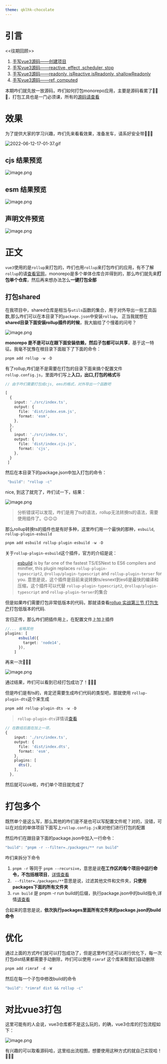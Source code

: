 ```yaml
---
theme: qklhk-chocolate
---
```

# 引言

<<往期回顾>>

1.  [手写vue3源码——创建项目](https://juejin.cn/post/7104559841967865863 "https://juejin.cn/post/7104559841967865863")
1.  [手写vue3源码——reactive, effect ,scheduler, stop](https://juejin.cn/post/7106335959930634254 "https://juejin.cn/post/7106335959930634254")
1.  [手写vue3源码——readonly, isReactive,isReadonly, shallowReadonly](https://juejin.cn/post/7106689205069152263 "https://juejin.cn/post/7106689205069152263")
4. [手写vue3源码——ref, computed](https://juejin.cn/post/7107231786895147015)

本期咋们就先放一放源码，咋们如何打包monorepo应用，主要是源码看累了🤣🤣🤣，打包工具也是一门必须课，所有的[源码请查看](https://github.com/cll123456/common-study/tree/master/vue3-analysis/8-finish-build)

# 效果
为了提供大家的学习兴趣，咋们先来看看效果，准备发车，请系好安全带🚗🚗🚗

![2022-06-12-17-01-37.gif](https://p9-juejin.byteimg.com/tos-cn-i-k3u1fbpfcp/76597410da724935aeb581ffb1bfc1bd~tplv-k3u1fbpfcp-watermark.image?)

## cjs 结果预览

![image.png](https://p9-juejin.byteimg.com/tos-cn-i-k3u1fbpfcp/ecd7ac2b7b42476cb4c9a392ec3ed086~tplv-k3u1fbpfcp-watermark.image?)

## esm 结果预览

![image.png](https://p1-juejin.byteimg.com/tos-cn-i-k3u1fbpfcp/bd8a87f117fa4708a5142e43a26b8421~tplv-k3u1fbpfcp-watermark.image?)

## 声明文件预览

![image.png](https://p6-juejin.byteimg.com/tos-cn-i-k3u1fbpfcp/2c008742b3ed4b3fb9278561f92dbc34~tplv-k3u1fbpfcp-watermark.image?)

# 正文

`vue3`使用的是`rollup`来打包的，咋们也用`rollup`来打包咋们的应用，有不了解`rollup`的请[查看官网](https://rollupjs.org/guide/en/)，monorepo是多个单体仓库合并得到的，那么咋们就先来**打包单个仓库**，然后再来想办法怎么**一键打包全部**


## 打包shared
在我项目中，shared仓库是相当与`utils`函数的集合，用于对外导出一些工具函数,那么咋们可以在本目录下的`package.json`中安装`rollup`。
正当我就想在**shared目录下面安装rollup插件的时候**，我大脑给了个慢着的问号？



![image.png](https://p9-juejin.byteimg.com/tos-cn-i-k3u1fbpfcp/f9e478d871d04c34b3a0a687cbce48a2~tplv-k3u1fbpfcp-watermark.image?)

**monorepo 是不是可以在跟下面安装依赖，然后子包都可以共享**，基于这一特征。我毫不犹豫在根目录下面敲下了下面的命令：


```ts
pnpm add rollup -w -D
```

有了rollup,咋们是不是需要在打包的目录下面来搞个配置文件`rollup.config.js`，里面咋们写上**入口，出口,打包的格式**等


```ts
// 由于咋们需要打包成cjs, ems的格式，对外导出一个函数吧

[
  {
    input: './src/index.ts',
    output: {
      file: 'dist/index.esm.js',
      format: 'esm',
    },
  },
  {
    input: './src/index.ts',
    output: {
      file: 'dist/index.cjs.js',
      format: 'cjs',
    },
  }
 ]
```

然后在本目录下的package.json中加入打包的命令：


```ts
 "build": "rollup -c"
```
nice, 到这了就完了，咋们试一下，结果：

![image.png](https://p3-juejin.byteimg.com/tos-cn-i-k3u1fbpfcp/a30283e2939a45bdb441e65678490009~tplv-k3u1fbpfcp-watermark.image?)

> 分析错误可以发现，咋们是用了ts的语法，rollup无法转换ts的语法，需要使用插件了。😉😉😉

那么rollup转换ts的插件也是有好多种，这里咋们用一个最快的那种，`esbuild`, `rollup-plugin-esbuild`

```ts
pnpm add esbuild rollup-plugin-esbuild -w -D
```
关于`rollup-plugin-esbuild`这个插件，官方的介绍是说：
> [esbuild](https://github.com/evanw/esbuild) is by far one of the fastest TS/ESNext to ES6 compilers and minifier, this plugin replaces `rollup-plugin-typescript2`, `@rollup/plugin-typescript` and `rollup-plugin-terser` for you. 意思是说，这个插件是目前来说转换ts/esnext到es6是最快的编译和压缩，这个插件可以代替 `rollup-plugin-typescript2`, `@rollup/plugin-typescript` and `rollup-plugin-terser`的集合

但是如果咋们需要打包非常低版本的代码，那就请查看[rollup 实战第三节 打包生产](https://juejin.cn/post/6988747504791584799)打包低版本的代码.

言归正传，那么咋们把插件用上，在配置文件上加上插件


```ts
//... 省略其他
plugins: [
      esbuild({
        target: 'node14',
      }),
    ]
```

再来一次🤩🤩🤩

![image.png](https://p1-juejin.byteimg.com/tos-cn-i-k3u1fbpfcp/398e557194134320b182065cea132110~tplv-k3u1fbpfcp-watermark.image?)

通过结果，咋们可以看到已经打包成功了！🎉🎉🎉

但是咋们是有ts的，肯定还需要生成咋们代码的类型吧，那就使用 `rollup-plugin-dts`这个来生成

```js
pnpm add rollup-plugin-dts -w -D
```

> `rollup-plugin-dts`详情请[查看](https://www.npmjs.com/package/rollup-plugin-dts)


```ts
// 在数组后面在加上一项，
{
    input: './src/index.ts',
    output: {
      file: 'dist/index.dts',
      format: 'esm',
    },
    plugins: [
      dts(),
    ],
  },
```

然后就可以ok啦，咋们单个项目就完成了

# 打包多个
既然单个是这么写，那么其他的咋们是不是也可以写配置文件呢？对的，没错，可以在对应的单体项目下面写上`rollup.config.js`来对他们进行打包的配置

然后咋们在跟目录下面的package.json中加入一行命令：

```ts
"build": "pnpm -r --filter=./packages/** run build"
```
咋们来拆分下命令
1. `pnpm -r` 等同于 `pnpm --recursive`，意思是说**在工作区的每个项目中运行命令，不包括根项目**，[详情查看](https://pnpm.io/zh/cli/recursive)
2. ` --filter=./packages/**`意思是说，过滤其他文件和文件夹，**只使用packages下面的所有文件夹**
3. `run build` 是 pnpm -r run build的后缀，执行package.json中的build指令,详情[请查看](https://pnpm.io/zh/filtering)

合起来的意思是说，**依次执行packages里面所有文件夹的package.json的build命令**


# 优化
通过上面的方式咋们就可以打包成功了，但是这里咋们还可以进行优化下，每一次打包dist结果都需要手动删除，咋们可以使用 `rimraf` 这个库来帮我们自动删除


```ts
pnpm add rimraf -d -W
```

然后在每一个子包中修改build的命令


```ts
"build": "rimraf dist && rollup -c"
```

# 对比vue3打包
这里可能有的人会说，vue3仓库都不是这么玩的，的确，vue3仓库的打包流程如下：


![image.png](https://p3-juejin.byteimg.com/tos-cn-i-k3u1fbpfcp/01be0711ba5449a59ab69037b3462a54~tplv-k3u1fbpfcp-watermark.image?)

有兴趣的可以取看源码哈，这里给出流程图，想要使用这种方式的就自己实现哈！🎃🎃🎃
